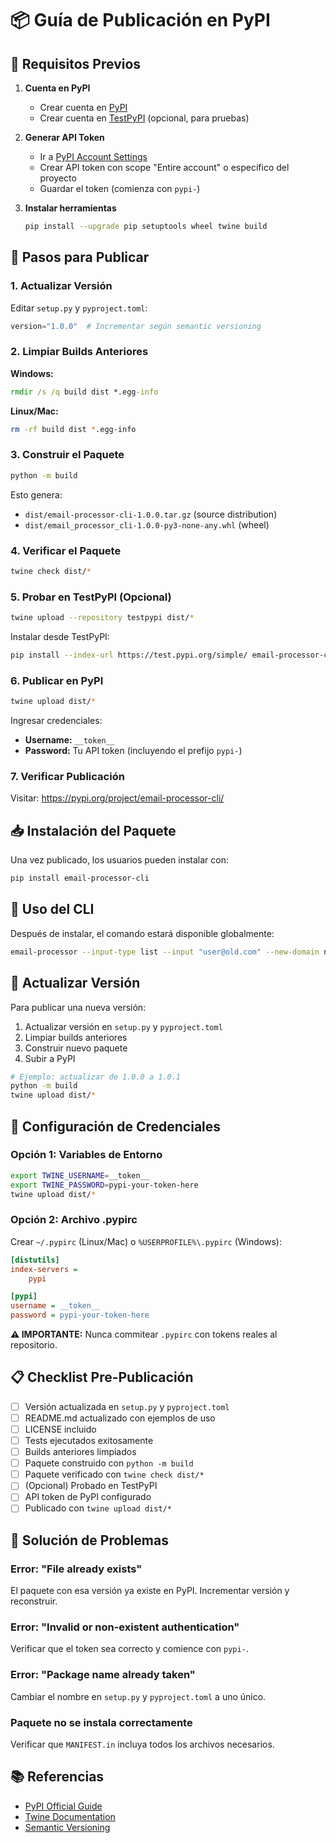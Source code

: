 # 📦 Guía de Publicación en PyPI

## 🎯 Requisitos Previos

1. **Cuenta en PyPI**
   - Crear cuenta en [PyPI](https://pypi.org/account/register/)
   - Crear cuenta en [TestPyPI](https://test.pypi.org/account/register/) (opcional, para pruebas)

2. **Generar API Token**
   - Ir a [PyPI Account Settings](https://pypi.org/manage/account/)
   - Crear API token con scope "Entire account" o específico del proyecto
   - Guardar el token (comienza con `pypi-`)

3. **Instalar herramientas**
   ```bash
   pip install --upgrade pip setuptools wheel twine build
   ```

## 🚀 Pasos para Publicar

### 1. Actualizar Versión

Editar `setup.py` y `pyproject.toml`:
```python
version="1.0.0"  # Incrementar según semantic versioning
```

### 2. Limpiar Builds Anteriores

**Windows:**
```cmd
rmdir /s /q build dist *.egg-info
```

**Linux/Mac:**
```bash
rm -rf build dist *.egg-info
```

### 3. Construir el Paquete

```bash
python -m build
```

Esto genera:
- `dist/email-processor-cli-1.0.0.tar.gz` (source distribution)
- `dist/email_processor_cli-1.0.0-py3-none-any.whl` (wheel)

### 4. Verificar el Paquete

```bash
twine check dist/*
```

### 5. Probar en TestPyPI (Opcional)

```bash
twine upload --repository testpypi dist/*
```

Instalar desde TestPyPI:
```bash
pip install --index-url https://test.pypi.org/simple/ email-processor-cli
```

### 6. Publicar en PyPI

```bash
twine upload dist/*
```

Ingresar credenciales:
- **Username:** `__token__`
- **Password:** Tu API token (incluyendo el prefijo `pypi-`)

### 7. Verificar Publicación

Visitar: https://pypi.org/project/email-processor-cli/

## 📥 Instalación del Paquete

Una vez publicado, los usuarios pueden instalar con:

```bash
pip install email-processor-cli
```

## 🔧 Uso del CLI

Después de instalar, el comando estará disponible globalmente:

```bash
email-processor --input-type list --input "user@old.com" --new-domain new.com --output-type inline
```

## 🔄 Actualizar Versión

Para publicar una nueva versión:

1. Actualizar versión en `setup.py` y `pyproject.toml`
2. Limpiar builds anteriores
3. Construir nuevo paquete
4. Subir a PyPI

```bash
# Ejemplo: actualizar de 1.0.0 a 1.0.1
python -m build
twine upload dist/*
```

## 🔐 Configuración de Credenciales

### Opción 1: Variables de Entorno

```bash
export TWINE_USERNAME=__token__
export TWINE_PASSWORD=pypi-your-token-here
twine upload dist/*
```

### Opción 2: Archivo .pypirc

Crear `~/.pypirc` (Linux/Mac) o `%USERPROFILE%\.pypirc` (Windows):

```ini
[distutils]
index-servers =
    pypi

[pypi]
username = __token__
password = pypi-your-token-here
```

**⚠️ IMPORTANTE:** Nunca commitear `.pypirc` con tokens reales al repositorio.

## 📋 Checklist Pre-Publicación

- [ ] Versión actualizada en `setup.py` y `pyproject.toml`
- [ ] README.md actualizado con ejemplos de uso
- [ ] LICENSE incluido
- [ ] Tests ejecutados exitosamente
- [ ] Builds anteriores limpiados
- [ ] Paquete construido con `python -m build`
- [ ] Paquete verificado con `twine check dist/*`
- [ ] (Opcional) Probado en TestPyPI
- [ ] API token de PyPI configurado
- [ ] Publicado con `twine upload dist/*`

## 🐛 Solución de Problemas

### Error: "File already exists"

El paquete con esa versión ya existe en PyPI. Incrementar versión y reconstruir.

### Error: "Invalid or non-existent authentication"

Verificar que el token sea correcto y comience con `pypi-`.

### Error: "Package name already taken"

Cambiar el nombre en `setup.py` y `pyproject.toml` a uno único.

### Paquete no se instala correctamente

Verificar que `MANIFEST.in` incluya todos los archivos necesarios.

## 📚 Referencias

- [PyPI Official Guide](https://packaging.python.org/tutorials/packaging-projects/)
- [Twine Documentation](https://twine.readthedocs.io/)
- [Semantic Versioning](https://semver.org/)
